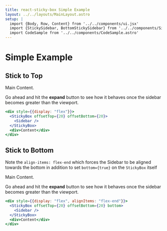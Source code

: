 ```yaml
---
title: react-sticky-box Simple Example
layout: ../../layouts/MainLayout.astro
setup: |
  import {Body, Row, Content} from '../../components/ui.jsx'
  import {StickySidebar, BottomStickySidebar} from '../../components/Sidebar.jsx'
  import CodeSample from '../../components/CodeSample.astro'
---
```


# Simple Example

## Stick to Top

<CodeSample>

<Row slot="result">
  <StickySidebar elements={10} offsetTop={20} offsetBottom={20} client:idle />
  <Content size="lg">
    <p>Main Content.</p>
    <p>
      Go ahead and hit the <b>expand</b> button to see how it behaves once the sidebar becomes
      greater than the viewport.
    </p>
  </Content>
</Row>

```jsx
<div style={{display: "flex"}}>
  <StickyBox offsetTop={20} offsetBottom={20}>
    <Sidebar />
  </StickyBox>
  <div>Content</div>
</div>
```

</CodeSample>

## Stick to Bottom

Note the `align-items: flex-end` which forces the Sidebar to be aligned towards the bottom in addition to set `bottom={true}` on the `StickyBox` itself

<CodeSample>

<Row slot="result" alignItems="end">
  <BottomStickySidebar elements={10} offsetTop={20} offsetBottom={20} client:idle />
  <Content size="lg">
    <p>Main Content.</p>
    <p>
      Go ahead and hit the <b>expand</b> button to see how it behaves once the sidebar becomes
      greater than the viewport.
    </p>
  </Content>
</Row>

```jsx
<div style={{display: "flex", alignItems: "flex-end"}}>
  <StickyBox offsetTop={20} offsetBottom={20} bottom>
    <Sidebar />
  </StickyBox>
  <div>Content</div>
</div>
```

</CodeSample>
